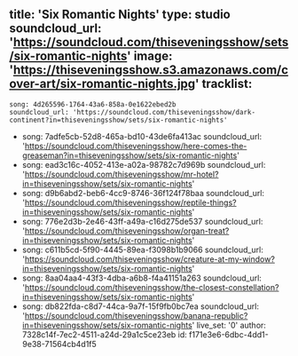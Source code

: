 title: 'Six Romantic Nights'
type: studio
soundcloud_url: 'https://soundcloud.com/thiseveningsshow/sets/six-romantic-nights'
image: 'https://thiseveningsshow.s3.amazonaws.com/cover-art/six-romantic-nights.jpg'
tracklist:
  -
    song: 4d265596-1764-43a6-858a-0e1622ebed2b
    soundcloud_url: 'https://soundcloud.com/thiseveningsshow/dark-continent?in=thiseveningsshow/sets/six-romantic-nights'
  -
    song: 7adfe5cb-52d8-465a-bd10-43de6fa413ac
    soundcloud_url: 'https://soundcloud.com/thiseveningsshow/here-comes-the-greaseman?in=thiseveningsshow/sets/six-romantic-nights'
  -
    song: ead3c16c-4052-413e-a02a-98782c7d969b
    soundcloud_url: 'https://soundcloud.com/thiseveningsshow/mr-hotel?in=thiseveningsshow/sets/six-romantic-nights'
  -
    song: d9b6abd2-beb6-4cc9-8746-36f124f78baa
    soundcloud_url: 'https://soundcloud.com/thiseveningsshow/reptile-things?in=thiseveningsshow/sets/six-romantic-nights'
  -
    song: 776e2d3b-2e46-43ff-a49a-c16d275de537
    soundcloud_url: 'https://soundcloud.com/thiseveningsshow/organ-treat?in=thiseveningsshow/sets/six-romantic-nights'
  -
    song: c611b5cd-5f90-4445-89ea-f3098b1b9066
    soundcloud_url: 'https://soundcloud.com/thiseveningsshow/creature-at-my-window?in=thiseveningsshow/sets/six-romantic-nights'
  -
    song: 8aa04aa4-43f3-4dba-a6b8-f4a41151a263
    soundcloud_url: 'https://soundcloud.com/thiseveningsshow/the-closest-constellation?in=thiseveningsshow/sets/six-romantic-nights'
  -
    song: db822fda-c8d7-44ca-9a7f-15f9fb0bc7ea
    soundcloud_url: 'https://soundcloud.com/thiseveningsshow/banana-republic?in=thiseveningsshow/sets/six-romantic-nights'
live_set: '0'
author: 7328c14f-7ec2-4511-a24d-29a1c5ce23eb
id: f171e3e6-6dbc-4dd1-9e38-71564cb4d1f5
